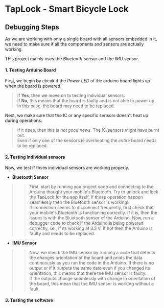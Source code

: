 # TapLock - Smart Bicycle Lock
## Debugging Steps
As we are working with only a single board with all sensors embedded in it, we need to make sure if all the components and sensors are actually working. 

This project mainly uses the *Bluetooth sensor* and the *IMU sensor*. 

#### 1. Testing Arduino Board
First, we begin by check if the *Power LED* of the arduino board lights up when the board is powered. 
> If **Yes**, then we move on to testing individual sensors. \
> If **No**, this means that the board is faulty and is not able to power up. In this case, the board may need to be replaced.

Next, we make sure that the IC or any specific sensors doesn't heat up during operations.
> If it does, then this is *not good news*. The IC/sensors might have burnt out. \
> Even if only one of the sensors is overheating the *entire* board needs to be replaced.

#### 2. Testing Individual sensors
Now, we test if thses individual sensors are working properly.
* **Bluetooth Sensor**
>> First, start by running you project code and connecting to the Arduino thought your mobile's Bluetooth. Try to unlock and lock the TapLock for the app itself. If these operation happen seamlessly then the Bluetooth sensor is working!!\
>> If connection seems to disconnect frequently, first check that your mobile's Bluetooth is functioning correctly. If it is, then the issues is with the Bluetooth sensor of the Arduino. 
>> Now, run a debugger code to check if the Arduino is being powered correctly, i.e., if its working at 3.3 V. If not then the Arduino is faulty and needs to be replaced.
* **IMU Sensor**
>> Now, we check the IMU sensor by running a code that detects the changes orientation of the board and prints the data continuously as you run the code in the Arduino. If there is no output or if it outputs the same data even if you changed its orientation, this means that there the IMU sensor is faulty.\
>> If the outputs change seamlessly with change in orientation of the board, this mean that the IMU sensor is working without a fault. 

#### 3. Testing the software
